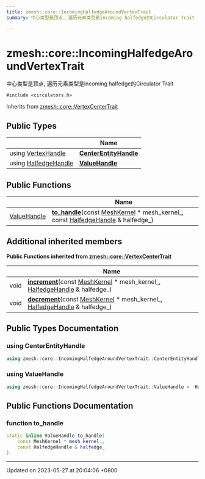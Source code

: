 ```yaml
---
title: zmesh::core::IncomingHalfedgeAroundVertexTrait
summary: 中心类型是顶点, 遍历元素类型是incoming halfedge的Circulator Trait 

---
```


# zmesh::core::IncomingHalfedgeAroundVertexTrait



中心类型是顶点, 遍历元素类型是incoming halfedge的Circulator Trait 


`#include <circulators.h>`

Inherits from [zmesh::core::VertexCenterTrait](Classes/structzmesh_1_1core_1_1_vertex_center_trait.md)

## Public Types

|                | Name           |
| -------------- | -------------- |
| using [VertexHandle](Classes/classzmesh_1_1core_1_1_vertex_handle.md) | **[CenterEntityHandle](Classes/structzmesh_1_1core_1_1_incoming_halfedge_around_vertex_trait.md#using-centerentityhandle)**  |
| using [HalfedgeHandle](Classes/classzmesh_1_1core_1_1_halfedge_handle.md) | **[ValueHandle](Classes/structzmesh_1_1core_1_1_incoming_halfedge_around_vertex_trait.md#using-valuehandle)**  |

## Public Functions

|                | Name           |
| -------------- | -------------- |
| [ValueHandle](Classes/structzmesh_1_1core_1_1_incoming_halfedge_around_vertex_trait.md#using-valuehandle) | **[to_handle](Classes/structzmesh_1_1core_1_1_incoming_halfedge_around_vertex_trait.md#function-to-handle)**(const [MeshKernel](Classes/classzmesh_1_1core_1_1_mesh_kernel.md) * mesh_kernel_, const [HalfedgeHandle](Classes/classzmesh_1_1core_1_1_halfedge_handle.md) & halfedge_) |

## Additional inherited members

**Public Functions inherited from [zmesh::core::VertexCenterTrait](Classes/structzmesh_1_1core_1_1_vertex_center_trait.md)**

|                | Name           |
| -------------- | -------------- |
| void | **[increment](Classes/structzmesh_1_1core_1_1_vertex_center_trait.md#function-increment)**(const [MeshKernel](Classes/classzmesh_1_1core_1_1_mesh_kernel.md) * mesh_kernel_, [HalfedgeHandle](Classes/classzmesh_1_1core_1_1_halfedge_handle.md) & halfedge_) |
| void | **[decrement](Classes/structzmesh_1_1core_1_1_vertex_center_trait.md#function-decrement)**(const [MeshKernel](Classes/classzmesh_1_1core_1_1_mesh_kernel.md) * mesh_kernel_, [HalfedgeHandle](Classes/classzmesh_1_1core_1_1_halfedge_handle.md) & halfedge_) |


## Public Types Documentation

### using CenterEntityHandle

```cpp
using zmesh::core::IncomingHalfedgeAroundVertexTrait::CenterEntityHandle =  VertexHandle;
```


### using ValueHandle

```cpp
using zmesh::core::IncomingHalfedgeAroundVertexTrait::ValueHandle =  HalfedgeHandle;
```


## Public Functions Documentation

### function to_handle

```cpp
static inline ValueHandle to_handle(
    const MeshKernel * mesh_kernel_,
    const HalfedgeHandle & halfedge_
)
```


-------------------------------

Updated on 2023-05-27 at 20:04:06 +0800
